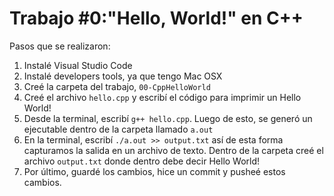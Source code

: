 # Trabajo #0:"Hello, World!" en C++

Pasos que se realizaron:

1. Instalé Visual Studio Code
2. Instalé developers tools, ya que tengo Mac OSX
3. Creé la carpeta del trabajo, ```00-CppHelloWorld```
4. Creé el archivo ```hello.cpp``` y escribí el código para imprimir un Hello World!
5. Desde la terminal, escribí ```g++ hello.cpp```. Luego de esto, se generó un ejecutable dentro de la carpeta llamado ```a.out```
6. En la terminal, escribí ```./a.out >> output.txt``` así de esta forma capturamos la salida en un archivo de texto. Dentro de la carpeta creé el archivo ```output.txt``` donde dentro debe decir Hello World!
7. Por último, guardé los cambios, hice un commit y pusheé estos cambios.